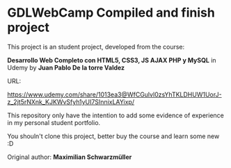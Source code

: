 #  GDLWebCamp Compiled and finish project

This project is an student project, developed from the course:

**Desarrollo Web Completo con HTML5, CSS3, JS AJAX PHP y MySQL** in Udemy by **Juan Pablo De la torre Valdez**

URL:

https://www.udemy.com/share/1013ea3@WfCGulvl0zsYhTKLDHUW1UorJ-z_2jt5rNXnk_KJKWvSfyh1yUI7SInnixLAYixp/

This repository only have the intention to add some evidence of experience in my personal student portfolio.

You shouln't clone this project, better buy the course and learn some new :D


Original author: **Maximilian Schwarzmüller**